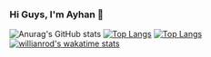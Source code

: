 ### Hi Guys, I'm Ayhan 👋

<!--
**Ayhaan/Ayhaan** is a ✨ _special_ ✨ repository because its `README.md` (this file) appears on your GitHub profile.

Here are some ideas to get you started:

- 🔭 I’m currently working on ...
- 🌱 I’m currently learning ...
- 👯 I’m looking to collaborate on ...
- 🤔 I’m looking for help with ...
- 💬 Ask me about ...
- 📫 How to reach me: ...
- 😄 Pronouns: ...
- ⚡ Fun fact: ...
-->

![Anurag's GitHub stats](https://github-readme-stats.vercel.app/api?username=ayhaan&show_icons=true&theme=dark)
[![Top Langs](https://github-readme-stats.vercel.app/api/top-langs/?username=ayhaan)](https://github.com/ayhan/github-readme-stats)
[![Top Langs](https://github-readme-stats.vercel.app/api/top-langs/?username=ayhaan&layout=compact)](https://github.com/ayhan/github-readme-stats)
[![willianrod's wakatime stats](https://github-readme-stats.vercel.app/api/wakatime?username=ayhaan)](https://github.com/ayhaan/github-readme-stats)






